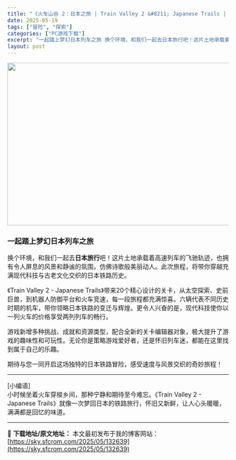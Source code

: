 ```yaml
---
title: "《火车山谷 2：日本之旅 | Train Valley 2 &#8211; Japanese Trails | 日本铁路模拟》怀旧现代科技奇妙列车冒险（PC中文）"
date: 2025-05-19
tags: ["冒险", "探索"]
categories: ["PC游戏下载"]
excerpt: "一起踏上梦幻日本列车之旅 换个环境，和我们一起去日本旅行吧！这片土地承载着高速列车的飞驰轨迹，也拥有令人屏息的风景和静谧的氛围，仿佛诗歌般美丽动人。此次旅程，将带你穿越充满现代科技与古老文化交织的日本铁路历史。 《Train Valley 2 - Japanese Trails》带来20个精心设计的&hellip;"
layout: post
---
```


<img class="aligncenter size-full wp-image-132642" src="https://sky.sfcrom.com/wp-content/uploads/2025/05/2025051906483226.webp" alt="" width="660" height="370" />
<h3 class="" data-start="0" data-end="16">一起踏上梦幻日本列车之旅</h3>
<p class="" data-start="18" data-end="114">换个环境，和我们一起去<strong data-start="29" data-end="37">日本旅行</strong>吧！这片土地承载着高速列车的飞驰轨迹，也拥有令人屏息的风景和静谧的氛围，仿佛诗歌般美丽动人。此次旅程，将带你穿越充满现代科技与古老文化交织的日本铁路历史。</p>
<p class="" data-start="116" data-end="260">《Train Valley 2 - Japanese Trails》带来20个精心设计的关卡，从太空探索、史前巨兽，到机器人防御平台和火车竞速，每一段旅程都充满惊喜。六辆代表不同历史时期的机车，带你领略日本铁路的变迁与辉煌。更令人兴奋的是，现代科技使你以一列火车的价格享受两列列车的畅行。</p>
<p class="" data-start="262" data-end="343">游戏新增多种挑战、成就和资源类型，配合全新的关卡编辑器对象，极大提升了游戏的趣味性和可玩性。无论你是策略游戏爱好者，还是怀旧列车迷，都能在这里找到属于自己的乐趣。</p>
<p class="" data-start="345" data-end="380">期待与您一同开启这场独特的日本铁路冒险，感受速度与风景交织的奇妙旅程！</p>


<hr class="" data-start="382" data-end="385" />
<p class="" data-start="387" data-end="492">[小编语]<br data-start="392" data-end="395" />小时候坐着火车穿梭乡间，那种宁静和期待至今难忘。《Train Valley 2 - Japanese Trails》就像一次梦回日本的铁路旅行，怀旧又新鲜，让人心头暖暖，满满都是回忆的味道。</p>

---
📖 **下载地址/原文地址：** 本文最初发布于我的博客网站：[https://sky.sfcrom.com/2025/05/132639](https://sky.sfcrom.com/2025/05/132639)
